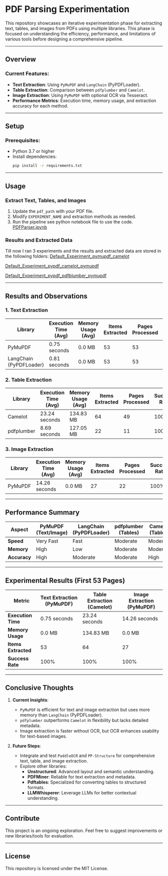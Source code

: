 # PDF Parsing Experimentation

This repository showcases an iterative experimentation phase for extracting text, tables, and images from PDFs using multiple libraries. This phase is focused on understanding the efficiency, performance, and limitations of various tools before designing a comprehensive pipeline.

---

## Overview

### Current Features:
- **Text Extraction**: Using `PyMuPDF` and `LangChain` (PyPDFLoader).
- **Table Extraction**: Comparison between `pdfplumber` and `Camelot`.
- **Image Extraction**: Using `PyMuPDF` with optional OCR via Tesseract.
- **Performance Metrics**: Execution time, memory usage, and extraction accuracy for each method.

---

## Setup

### Prerequisites:
- Python 3.7 or higher
- Install dependencies:
  ```bash
  pip install -r requirements.txt
  ```

---

## Usage

### Extract Text, Tables, and Images

1. Update the `pdf_path` with your PDF file.
2. Modify `EXPERIMENT_NAME` and extraction methods as needed.
3. Run the pipeline see python notebook file to use the code.
   [PDFParser.ipynb](PDFParser.ipynb)

### Results and Extracted Data
Till now I ran 3 experiments and the results and extracted data are stored in the following folders:
[Default_Experiment_pymupdf_camelot](Default_Experiment_pymupdf_camelot)

[Default_Experiment_pypdf_camelot_pymupdf](Default_Experiment_pypdf_camelot_pymupdf)

[Default_Experiment_pypdf_pdfblumber_pymupdf](Default_Experiment_pypdf_pdfblumber_pymupdf)

---

## Results and Observations

### **1. Text Extraction**
| Library                 | Execution Time (Avg) | Memory Usage (Avg) | Items Extracted | Pages Processed | Success Rate |
| ----------------------- | -------------------- | ------------------ | --------------- | --------------- | ------------ |
| PyMuPDF                 | 0.75 seconds         | 0.0 MB             | 53              | 53              | 100%         |
| LangChain (PyPDFLoader) | 0.81 seconds         | 0.0 MB             | 53              | 53              | 100%         |

### **2. Table Extraction**
| Library    | Execution Time (Avg) | Memory Usage (Avg) | Items Extracted | Pages Processed | Success Rate |
| ---------- | -------------------- | ------------------ | --------------- | --------------- | ------------ |
| Camelot    | 23.24 seconds        | 134.83 MB          | 64              | 49              | 100%         |
| pdfplumber | 8.69 seconds         | 127.05 MB          | 22              | 11              | 100%         |

### **3. Image Extraction**
| Library | Execution Time (Avg) | Memory Usage (Avg) | Items Extracted | Pages Processed | Success Rate |
| ------- | -------------------- | ------------------ | --------------- | --------------- | ------------ |
| PyMuPDF | 14.26 seconds        | 0.0 MB             | 27              | 22              | 100%         |

---

## Performance Summary

| Aspect       | PyMuPDF (Text/Image) | LangChain (PyPDFLoader) | pdfplumber (Tables) | Camelot (Tables) |
| ------------ | -------------------- | ----------------------- | ------------------- | ---------------- |
| **Speed**    | Very Fast            | Fast                    | Moderate            | Moderate         |
| **Memory**   | High                 | Low                     | Moderate            | Moderate         |
| **Accuracy** | High                 | Moderate                | Moderate            | High             |

---

## Experimental Results (First 53 Pages)

| Metric              | Text Extraction (PyMuPDF) | Table Extraction (Camelot) | Image Extraction (PyMuPDF) |
| ------------------- | ------------------------- | -------------------------- | -------------------------- |
| **Execution Time**  | 0.75 seconds              | 23.24 seconds              | 14.26 seconds              |
| **Memory Usage**    | 0.0 MB                    | 134.83 MB                  | 0.0 MB                     |
| **Items Extracted** | 53                        | 64                         | 27                         |
| **Success Rate**    | 100%                      | 100%                       | 100%                       |

---

## Conclusive Thoughts
1. **Current Insights**:
   - `PyMuPDF` is efficient for text and image extraction but uses more memory than `LangChain` (PyPDFLoader).
   - `pdfplumber` outperforms `Camelot` in flexibility but lacks detailed metadata.
   - Image extraction is faster without OCR, but OCR enhances usability for text-based images.

2. **Future Steps**:
   - Integrate and test `PaddleOCR` and `PP-Structure` for comprehensive text, table, and image extraction.
   - Explore other libraries:
     - **Unstructured**: Advanced layout and semantic understanding.
     - **PDFMiner**: Reliable for text extraction and metadata.
     - **Pdftables**: Specialized for converting tables to structured formats.
     - **LLMWhisperer**: Leverage LLMs for better contextual understanding.

---

## Contribute

This project is an ongoing exploration. Feel free to suggest improvements or new libraries/tools for evaluation.

---

## License

This repository is licensed under the MIT License.